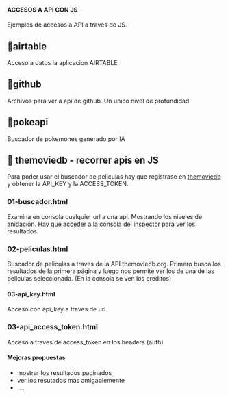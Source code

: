 #### ACCESOS A API CON JS

Ejemplos de accesos a API a través de JS.

## 📁airtable

Acceso a datos la aplicacion AIRTABLE

## 📁github

Archivos para ver a api de github. Un unico nivel de profundidad

## 📁pokeapi

Buscador de pokemones generado por IA

## 📁 themoviedb - recorrer apis en JS

Para poder usar el buscador de peliculas hay que registrase en [themoviedb](https://www.themoviedb.org/) y obtener la API_KEY  y la ACCESS_TOKEN.

### 01-buscador.html
Examina en consola cualquier url a una api. Mostrando los niveles de anidación. Hay que acceder a la consola del inspector para ver los resultados.

### 02-peliculas.html
Buscador de peliculas a traves de la API themoviedb.org. 
Primero busca los  resultados de la primera página y luego nos permite ver los de una de las peliculas seleccionada. (En la consola se ven los creditos)

#### 03-api_key.html 

Acceso con api_key a traves de url

### 03-api_access_token.html

Acceso a traves de access_token en los headers (auth)

#### Mejoras propuestas
- mostrar los resultados paginados
- ver los resutados mas amigablemente
- ....


